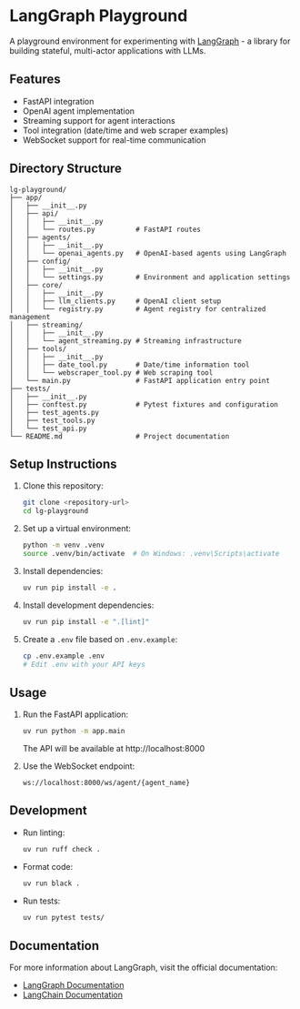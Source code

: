 # LangGraph Playground

A playground environment for experimenting with [LangGraph](https://github.com/langchain-ai/langgraph) - a library for building stateful, multi-actor applications with LLMs.

## Features

- FastAPI integration
- OpenAI agent implementation
- Streaming support for agent interactions
- Tool integration (date/time and web scraper examples)
- WebSocket support for real-time communication

## Directory Structure

```
lg-playground/
├── app/
│   ├── __init__.py
│   ├── api/
│   │   ├── __init__.py
│   │   └── routes.py          # FastAPI routes
│   ├── agents/
│   │   ├── __init__.py
│   │   └── openai_agents.py   # OpenAI-based agents using LangGraph
│   ├── config/
│   │   ├── __init__.py
│   │   └── settings.py        # Environment and application settings
│   ├── core/
│   │   ├── __init__.py
│   │   ├── llm_clients.py     # OpenAI client setup
│   │   └── registry.py        # Agent registry for centralized management
│   ├── streaming/
│   │   ├── __init__.py
│   │   └── agent_streaming.py # Streaming infrastructure
│   ├── tools/
│   │   ├── __init__.py
│   │   ├── date_tool.py       # Date/time information tool
│   │   └── webscraper_tool.py # Web scraping tool
│   └── main.py                # FastAPI application entry point
├── tests/
│   ├── __init__.py
│   ├── conftest.py            # Pytest fixtures and configuration
│   ├── test_agents.py
│   ├── test_tools.py
│   └── test_api.py
└── README.md                  # Project documentation
```

## Setup Instructions

1. Clone this repository:
   ```bash
   git clone <repository-url>
   cd lg-playground
   ```

2. Set up a virtual environment:
   ```bash
   python -m venv .venv
   source .venv/bin/activate  # On Windows: .venv\Scripts\activate
   ```

3. Install dependencies:
   ```bash
   uv run pip install -e .
   ```

4. Install development dependencies:
   ```bash
   uv run pip install -e ".[lint]"
   ```

5. Create a `.env` file based on `.env.example`:
   ```bash
   cp .env.example .env
   # Edit .env with your API keys
   ```

## Usage

1. Run the FastAPI application:
   ```bash
   uv run python -m app.main
   ```

   The API will be available at http://localhost:8000

2. Use the WebSocket endpoint:
   ```
   ws://localhost:8000/ws/agent/{agent_name}
   ```

## Development

- Run linting:
  ```bash
  uv run ruff check .
  ```

- Format code:
  ```bash
  uv run black .
  ```

- Run tests:
  ```bash
  uv run pytest tests/
  ```

## Documentation

For more information about LangGraph, visit the official documentation:
- [LangGraph Documentation](https://langchain-ai.github.io/langgraph/)
- [LangChain Documentation](https://python.langchain.com/docs/get_started)